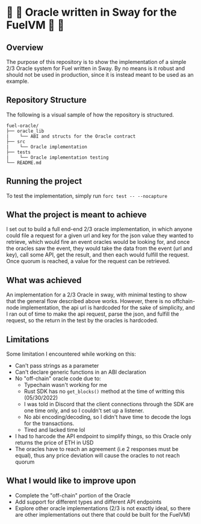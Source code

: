 # :palm_tree: :crystal_ball: Oracle written in Sway for the FuelVM :palm_tree: :crystal_ball:

## Overview

The purpose of this repository is to show the implementation of a simple 2/3 Oracle system for Fuel written in Sway. 
By no means is it robust and should not be used in production, since it is instead meant to be used as an example.

## Repository Structure

The following is a visual sample of how the repository is structured.

```
fuel-oracle/
├── oracle_lib
|    └── ABI and structs for the Oracle contract
├── src
|    └── Oracle implementation
├── tests
|    └── Oracle implementation testing
└── README.md
```

## Running the project

To test the implementation, simply run `forc test -- --nocapture`

## What the project is meant to achieve

I set out to build a full end-end 2/3 oracle implementation, in which anyone could file a request for a given url 
and key for the json value they wanted to retrieve, which would fire an event oracles would be looking for, and once 
the oracles saw the event, they would take the data from the event (url and key), call some API, get the result,
and then each would fulfill the request. Once quorum is reached, a value for the request can be retrieved.

## What was achieved

An implementation for a 2/3 Oracle in sway, with minimal testing to show that the general flow described above works.
However, there is no offchain-node implementation, the api url is hardcoded for the sake of simplicity, and I ran out
of time to make the api request, parse the json, and fulfill the request, so the return in the test by the oracles
is hardcoded.

## Limitations

Some limitation I encountered while working on this:
- Can't pass strings as a parameter
- Can't declare generic functions in an ABI declaration 
- No "off-chain" oracle code due to:
  - Typechain wasn't working for me
  - Rust SDK has no `get_blocks()` method at the time of writting this (05/30/2022)
  - I was told in Discord that the client connections through the SDK are one time only, and so I couldn't set up a listener.
  - No abi encoding/decoding, so I didn't have time to decode the logs for the transactions.
  - Tired and lacked time lol
- I had to harcode the API endpoint to simplify things, so this Oracle only returns the price of ETH in USD
- The oracles have to reach an agreement (i.e 2 responses must be equal), thus any price deviation will cause the oracles to not reach quorum

## What I would like to improve upon

- Complete the "off-chain" portion of the Oracle
- Add support for different types and different API endpoints
- Explore other oracle implementations (2/3 is not exactly ideal, so there are other implementations out there that could be built for the FuelVM)
